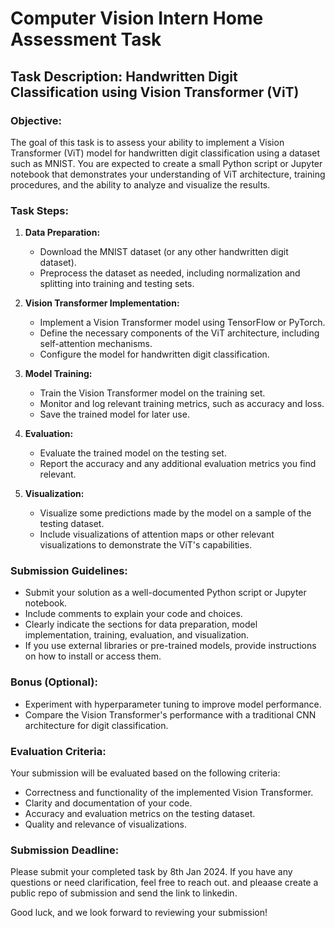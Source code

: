 # Computer Vision Intern Home Assessment Task

## Task Description: Handwritten Digit Classification using Vision Transformer (ViT)

### Objective:
The goal of this task is to assess your ability to implement a Vision Transformer (ViT) model for handwritten digit classification using a dataset such as MNIST. You are expected to create a small Python script or Jupyter notebook that demonstrates your understanding of ViT architecture, training procedures, and the ability to analyze and visualize the results.

### Task Steps:

1. **Data Preparation:**
   - Download the MNIST dataset (or any other handwritten digit dataset).
   - Preprocess the dataset as needed, including normalization and splitting into training and testing sets.

2. **Vision Transformer Implementation:**
   - Implement a Vision Transformer model using TensorFlow or PyTorch.
   - Define the necessary components of the ViT architecture, including self-attention mechanisms.
   - Configure the model for handwritten digit classification.

3. **Model Training:**
   - Train the Vision Transformer model on the training set.
   - Monitor and log relevant training metrics, such as accuracy and loss.
   - Save the trained model for later use.

4. **Evaluation:**
   - Evaluate the trained model on the testing set.
   - Report the accuracy and any additional evaluation metrics you find relevant.

5. **Visualization:**
   - Visualize some predictions made by the model on a sample of the testing dataset.
   - Include visualizations of attention maps or other relevant visualizations to demonstrate the ViT's capabilities.

### Submission Guidelines:
- Submit your solution as a well-documented Python script or Jupyter notebook.
- Include comments to explain your code and choices.
- Clearly indicate the sections for data preparation, model implementation, training, evaluation, and visualization.
- If you use external libraries or pre-trained models, provide instructions on how to install or access them.

### Bonus (Optional):
- Experiment with hyperparameter tuning to improve model performance.
- Compare the Vision Transformer's performance with a traditional CNN architecture for digit classification.

### Evaluation Criteria:
Your submission will be evaluated based on the following criteria:
- Correctness and functionality of the implemented Vision Transformer.
- Clarity and documentation of your code.
- Accuracy and evaluation metrics on the testing dataset.
- Quality and relevance of visualizations.

### Submission Deadline:
Please submit your completed task by 8th Jan 2024. If you have any questions or need clarification, feel free to reach out. and pleaase create a public repo of submission and send the link to linkedin.

Good luck, and we look forward to reviewing your submission!
